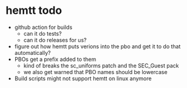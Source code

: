 # hemtt todo
- github action for builds
  - can it do tests?
  - can it do releases for us?
- figure out how hemtt puts verions into the pbo and get it to do that automatically?
- PBOs get a prefix added to them
  - kind of breaks the sc_uniforms patch and the SEC_Guest pack
  - we also get warned that PBO names should be lowercase
- Build scripts might not support hemtt on linux anymore
